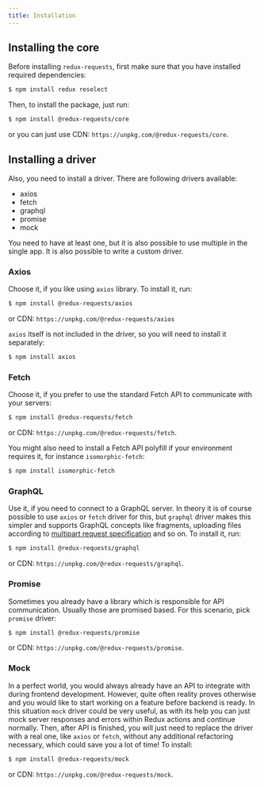 ```yaml
---
title: Installation
---
```


## Installing the core

Before installing `redux-requests`, first make sure that you have installed required
dependencies:
```bash
$ npm install redux reselect
```

Then, to install the package, just run:
```bash
$ npm install @redux-requests/core
```
or you can just use CDN: `https://unpkg.com/@redux-requests/core`.

## Installing a driver

Also, you need to install a driver. There are following drivers available:
- axios
- fetch
- graphql
- promise
- mock

You need to have at least one, but it is also possible to use multiple in the single
app. It is also possible to write a custom driver.

### Axios

Choose it, if you like using `axios` library. To install it, run:
```bash
$ npm install @redux-requests/axios
```
or CDN: `https://unpkg.com/@redux-requests/axios`

`axios` itself is not included in the driver, so you will need to install it separately:
```bash
$ npm install axios
```

### Fetch

Choose it, if you prefer to use the standard Fetch API to communicate with your servers:
```bash
$ npm install @redux-requests/fetch
```
or CDN: `https://unpkg.com/@redux-requests/fetch`.

You might also need to install a Fetch API polyfill if your environment requires it,
for instance `isomorphic-fetch`:
```bash
$ npm install isomorphic-fetch
```

### GraphQL

Use it, if you need to connect to a GraphQL server. In theory it is of course possible to
use `axios` or `fetch` driver for this, but `graphql` driver makes this simpler and supports
GraphQL concepts like fragments, uploading files according to [multipart request specification](https://github.com/jaydenseric/graphql-multipart-request-spec) and so on. To install it, run:
```bash
$ npm install @redux-requests/graphql
```
or CDN: `https://unpkg.com/@redux-requests/graphql`.

### Promise

Sometimes you already have a library which is responsible for API communication.
Usually those are promised based. For this scenario, pick `promise` driver:
```bash
$ npm install @redux-requests/promise
```
or CDN: `https://unpkg.com/@redux-requests/promise`.

### Mock

In a perfect world, you would always already have an API to integrate with during frontend
development. However, quite often reality proves otherwise and you would like to
start working on a feature before backend is ready. In this situation `mock` driver
could be very useful, as with its help you can just mock server responses and errors within
Redux actions and continue normally. Then, after API is finished, you will just need to replace
the driver with a real one, like `axios` or `fetch`, without any additional refactoring necessary,
which could save you a lot of time! To install:
```bash
$ npm install @redux-requests/mock
```
or CDN: `https://unpkg.com/@redux-requests/mock`.


